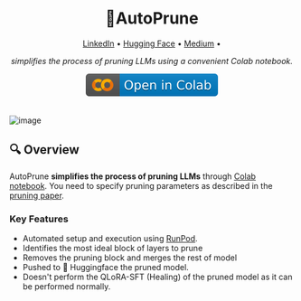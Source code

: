 <div align="center">
  <h1>🔧AutoPrune</h1>
  <p>
     <a href="www.linkedin.com/in/muhammad-bin-usman">LinkedIn</a> • 
     <a href="https://huggingface.co/Muhammad2003/">Hugging Face</a> • 
     <a href="https://medium.com/@muhammadbinusman03">Medium</a> • 
  </p>
   <p><em>simplifies the process of pruning LLMs using a convenient Colab notebook.</em></p>
   <a href="https://colab.research.google.com/drive/1-stRWrVsrglkjtE8dRorjQZL00wANR58?usp=sharing"><img src="img/colab.svg" alt="Open In Colab"></a></center>
</div>
<br/>





![image](https://github.com/MuhammadBinUsman03/Auto-Prune/assets/58441901/eca306e6-f0f5-475e-8051-4c3c916ab32b)

## 🔍 Overview

AutoPrune **simplifies the process of pruning LLMs** through [Colab notebook](https://colab.research.google.com/drive/1Igs3WZuXAIv9X0vwqiE90QlEPys8e8Oa?usp=sharing). You need to specify pruning parameters as described
in the [pruning paper](https://arxiv.org/abs/2403.17887).

### Key Features

* Automated setup and execution using [RunPod](https://runpod.io?ref=9nvk2srl).
* Identifies the most ideal block of layers to prune
* Removes the pruning block and merges the rest of model
* Pushed to 🤗 Huggingface the pruned model.
* Doesn't perform the QLoRA-SFT (Healing) of the pruned model as it can be performed normally.
